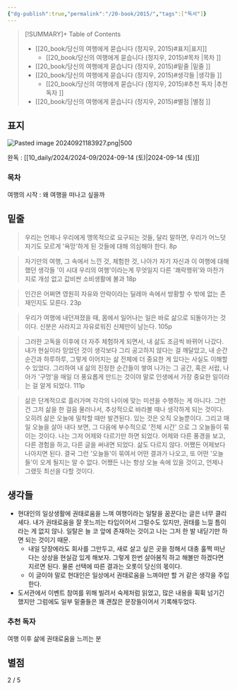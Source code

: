 ```yaml
---
{"dg-publish":true,"permalink":"/20-book/2015/","tags":["독서"]}
---
```





>[!SUMMARY]+ Table of Contents
>    - [[20_book/당신의 여행에게 묻습니다  (정지우, 2015)#표지\|표지]]
>        - [[20_book/당신의 여행에게 묻습니다  (정지우, 2015)#목차 \|목차 ]]
>    - [[20_book/당신의 여행에게 묻습니다  (정지우, 2015)#밑줄 \|밑줄 ]]
>    - [[20_book/당신의 여행에게 묻습니다  (정지우, 2015)#생각들 \|생각들 ]]
>        - [[20_book/당신의 여행에게 묻습니다  (정지우, 2015)#추천 독자 \|추천 독자 ]]
>    - [[20_book/당신의 여행에게 묻습니다  (정지우, 2015)#별점 \|별점 ]]



## 표지
![Pasted image 20240921183927.png|500](/img/user/files/Pasted%20image%2020240921183927.png)





완독 : [[10_daily/2024/2024-09/2024-09-14 (토)\|2024-09-14 (토)]]


### 목차 
여행의 시작 : 왜 여행을 떠나고 싶을까

## 밑줄 
> 우리는 언제나 우리에게 맹목적으로 요구되는 것들, 달리 말하면, 우리가 어느덧 자기도 모르게 '욕망'하게 된 것들에 대해 의심해야 한다. 
> 8p

> 자기만의 여행, 그 속에서 느낀 것, 체험한 것, 나아가 자기 자신과 이 여행에 대해 했던 생각들 
> '이 시대 우리의 여행'이라는게 무엇일지 
> 다른 '쾌락행위'와 마찬가지로 개성 없고 값비싼 소비생활에 불과 
> 18p

> 인간은 어쩌면 영원히 자유와 안락이라는 딜레마 속에서 방황할 수 밖에 없는 존재인지도 모른다. 
> 23p

> 우리가 여행에 내던져졌을 때, 몸에서 일어나는 일은 바로 삶으로 되돌아가는 것이다. 신분은 사라지고 자유로워진 신체만이 남는다. 
> 105p

 > 그러한 고독을 이후에 더 자주 체험하게 되면서, 내 삶도 조금씩 바뀌어 나갔다. 내가 현실이라 믿었던 것이 생각보다 그리 공고하지 않다는 걸 깨달았고, 내 순간순간과 하루하루, 그렇게 이어지는 삶 전체에 더 중요한 게 있다는 사실도 이해할 수 있었다. 그리하여 내 삶의 진정한 순간들이 쌓여 나가는 그 공간, 혹은 서랍, 나아가 '구멍'을 매일 더 풍요롭게 만드는 것이야 말로 인생에서 가장 중요한 일이라는 걸 알게 되었다. 
 > 111p
 
 >   삶은 단계적으로 흘러가며 각각의 나이에 맞는 미션을 수행하는 게 아니다. 그런 건 그저 삶을 한 걸음 물러나서, 추상적으로 바라볼 때나 생각하게 되는 것이다. 오히려 삶은 오늘에 밀착할 때만 발견된다. 있는 것은 오직 오늘뿐이다. 그리고 매일 오늘을 살아 내다 보면, 그 다음에 부수적으로 '전체 시간' 으로 그 오늘들이 묶이는 것이다. 
 >   나는 그저 어제와 다르기만 하면 되었다. 어제와 다른 풍경을 보고, 다른 경험을 하고, 다른 글을 써내면 되었다. 삶도 다르지 않다. 어쨌든 어제보다 나아지면 된다.
 >   결국 그런 '오늘들'이 묶여서 어떤 결과가 나오고, 또 어떤 '오늘들'이 오게 될지는 알 수 없다. 어쨌든 나는 항상 오늘 속에 있을 것이고, 언제나 그랬듯 최선을 다할 것이다.  
 
 

## 생각들 
- 현대인의 일상생활에 권태로움을 느껴 여행이라는 일탈을 꿈꾼다는 글은 너무 클리셰다. 내가 권태로움을 잘 못느끼는 타입이어서 그럴수도 있지만, 권태를 느낄 틈이라는 게 없지 않나. 일탈은 늘 코 앞에 존재하는 것이고 나는 그저 한 발 내딛기만 하면 되는 것이기 때문. 
	- 내일 당장에라도 회사를 그만두고, 새로 살고 싶은 곳을 정해서 대충 훌쩍 떠난다는 상상을 현실감 있게 해보자. 그렇게 한번 살아봄직 하고 해볼만 하겠다면 지르면 된다. 물론 선택에 따른 결과는 오롯이 당신의 몫이다. 
	- 이 글이야 말로 현대인은 일상에서 권태로움을 느껴야만 할 거 같은 생각을 주입한다. 
- 도서관에서 이벤트 참여를 위해 빌려서 숙제처럼 읽었고, 많은 내용을 휙휙 넘기긴 했지만 그럼에도 일부 밑줄들은 꽤 괜찮은 문장들이어서 기록해두었다. 

### 추천 독자 
여행 이후 삶에 권태로움을 느끼는 분 

## 별점 
2 / 5 